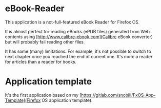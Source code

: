# eBook-Reader

This application is a not-full-featured eBook Reader for Firefox OS.

It is almost perfect for reading eBooks (ePUB files) generated from Web contents using [http://www.calibre-ebook.com](Calibre eBook converter) but will probably fail reading other files.

It has some (many) limitations. For example, it's not possible to switch to next chapter once you reached the end of current one. It's more a reader for articles than a reader for books.

# Application template

It's the first application based on my [https://gitlab.com/snobili/FxOS-App-Template](Firefox OS application template).
